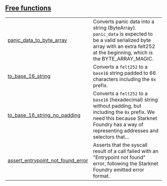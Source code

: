 
## [Free functions](./openzeppelin_testing-common-free_functions.md)

| | |
|:---|:---|
| [panic_data_to_byte_array](./openzeppelin_testing-common-panic_data_to_byte_array.md) | Converts panic data into a string (ByteArray). `panic_data`  is expected to be a valid serialized byte array with an extra felt252 at the beginning, which is the BYTE_ARRAY_MAGIC. |
| [to_base_16_string](./openzeppelin_testing-common-to_base_16_string.md) | Converts a `felt252`  to a `base16`  string padded to 66 characters including the `0x`  prefix. |
| [to_base_16_string_no_padding](./openzeppelin_testing-common-to_base_16_string_no_padding.md) | Converts a `felt252`  to a `base16`  (hexadecimal) string without padding, but including the `0x` prefix. We need this because Starknet Foundry has a way of representing addresses and selectors that... |
| [assert_entrypoint_not_found_error](./openzeppelin_testing-common-assert_entrypoint_not_found_error.md) | Asserts that the syscall result of a call failed with an "Entrypoint not found" error, following the Starknet Foundry emitted error format. |
